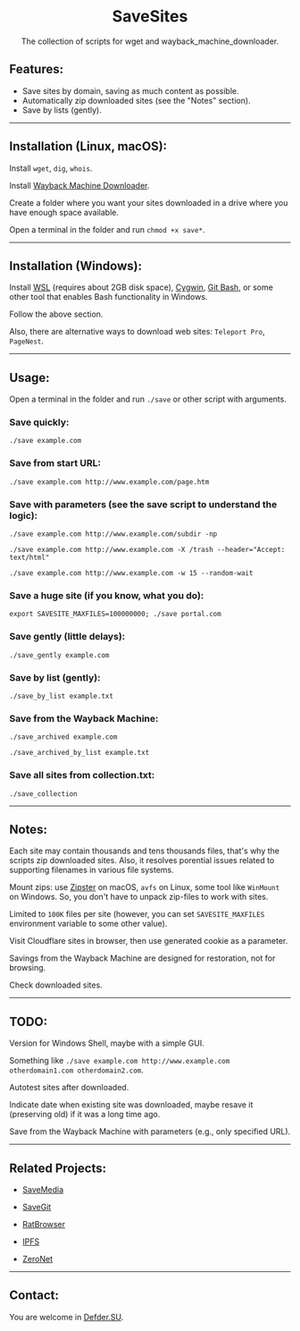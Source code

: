 <h1 align="center">SaveSites</h1>

<p align="center">The collection of scripts for wget and wayback_machine_downloader.</p>

## Features:

- Save sites by domain, saving as much content as possible.
- Automatically zip downloaded sites (see the "Notes" section).
- Save by lists (gently).

---

## Installation (Linux, macOS):

Install `wget`, `dig`, `whois`.

Install [Wayback Machine Downloader](https://github.com/hartator/wayback-machine-downloader).

Create a folder where you want your sites downloaded in a drive where you have enough space available.

Open a terminal in the folder and run `chmod +x save*`.

---

## Installation (Windows):

Install [WSL](https://docs.microsoft.com/en-us/windows/wsl/install-win10) (requires about 2GB disk space), [Cygwin](https://www.cygwin.com/), [Git Bash](http://git-scm.com), or some other tool that enables Bash functionality in Windows.

Follow the above section.

Also, there are alternative ways to download web sites: `Teleport Pro`, `PageNest`.

---

## Usage:

Open a terminal in the folder and run `./save` or other script with arguments.

### Save quickly:
`./save example.com`

### Save from start URL:
`./save example.com http://www.example.com/page.htm`

### Save with parameters (see the save script to understand the logic):
`./save example.com http://www.example.com/subdir -np`

`./save example.com http://www.example.com -X /trash --header="Accept: text/html"`

`./save example.com http://www.example.com -w 15 --random-wait`

### Save a huge site (if you know, what you do):
`export SAVESITE_MAXFILES=100000000; ./save portal.com`

### Save gently (little delays):
`./save_gently example.com`

### Save by list (gently):
`./save_by_list example.txt`

### Save from the Wayback Machine:
`./save_archived example.com`

`./save_archived_by_list example.txt`

### Save all sites from collection.txt:
`./save_collection`

---

## Notes:

Each site may contain thousands and tens thousands files, that's why the scripts zip downloaded sites. Also, it resolves porential issues related to supporting filenames in various file systems.

Mount zips: use [Zipster](https://ipfs.io/ipfs/QmUBbaw45ebpNB8oTPd5jR8n6v8oGJ9UMKMmnWYmX4Sk8Z) on macOS, `avfs` on Linux, some tool like `WinMount` on Windows. So, you don't have to unpack zip-files to work with sites.

Limited to `100K` files per site (however, you can set `SAVESITE_MAXFILES` environment variable to some other value).

Visit Cloudflare sites in browser, then use generated cookie as a parameter.

Savings from the Wayback Machine are designed for restoration, not for browsing.

Check downloaded sites.

---

## TODO:

Version for Windows Shell, maybe with a simple GUI.

Something like `./save example.com http://www.example.com otherdomain1.com otherdomain2.com`.

Autotest sites after downloaded.

Indicate date when existing site was downloaded, maybe resave it (preserving old) if it was a long time ago.

Save from the Wayback Machine with parameters (e.g., only specified URL).

---

## Related Projects:

- [SaveMedia](https://github.com/defder-su/SaveMedia)

- [SaveGit](https://github.com/defder-su/SaveGit)

- [RatBrowser](https://ratbrowser.com)

- [IPFS](https://ipfs.io)

- [ZeroNet](https://zeronet.io)

---

## Contact:

You are welcome in [Defder.SU](https://defder.su).

